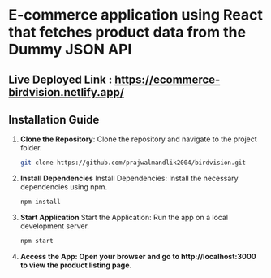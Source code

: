 # E-commerce application using React that fetches product data from the Dummy JSON API

## Live Deployed Link : https://ecommerce-birdvision.netlify.app/

## Installation Guide

1. **Clone the Repository**:
   Clone the repository and navigate to the project folder.
   ```bash
   git clone https://github.com/prajwalmandlik2004/birdvision.git

2. **Install Dependencies**
   Install Dependencies: Install the necessary dependencies using npm.
   ```bash
   npm install

3. **Start Application**
   Start the Application: Run the app on a local development server.
   ```bash
   npm start
   
4. **Access the App: Open your browser and go to http://localhost:3000 to view the product listing page.**
